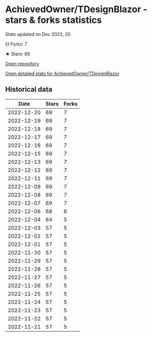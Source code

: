# AchievedOwner/TDesignBlazor - stars & forks statistics

Stats updated on Dec 2022, 20

☋ Forks: 7

★ Stars: 69

[Open repository](https://github.com/AchievedOwner/TDesignBlazor)

[Open detailed stats for AchievedOwner/TDesignBlazor](https://reviewgithub.com/rep/AchievedOwner/TDesignBlazor)

## Historical data
| Date | Stars | Forks |
|------|-------|-------|
| 2022-12-20 | 69 | 7 | 
| 2022-12-19 | 69 | 7 | 
| 2022-12-18 | 69 | 7 | 
| 2022-12-17 | 69 | 7 | 
| 2022-12-16 | 69 | 7 | 
| 2022-12-15 | 69 | 7 | 
| 2022-12-13 | 69 | 7 | 
| 2022-12-12 | 69 | 7 | 
| 2022-12-11 | 69 | 7 | 
| 2022-12-09 | 69 | 7 | 
| 2022-12-08 | 69 | 7 | 
| 2022-12-07 | 69 | 7 | 
| 2022-12-06 | 68 | 6 | 
| 2022-12-04 | 64 | 5 | 
| 2022-12-03 | 57 | 5 | 
| 2022-12-02 | 57 | 5 | 
| 2022-12-01 | 57 | 5 | 
| 2022-11-30 | 57 | 5 | 
| 2022-11-29 | 57 | 5 | 
| 2022-11-28 | 57 | 5 | 
| 2022-11-27 | 57 | 5 | 
| 2022-11-26 | 57 | 5 | 
| 2022-11-25 | 57 | 5 | 
| 2022-11-24 | 57 | 5 | 
| 2022-11-23 | 57 | 5 | 
| 2022-11-22 | 57 | 5 | 
| 2022-11-21 | 57 | 5 | 

